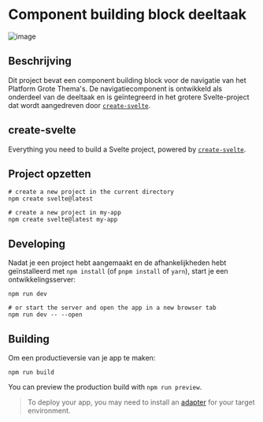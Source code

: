# Component building block deeltaak

![image](https://github.com/Demivdm/component-building-block-platform-grote-themas-deeltaak/assets/112861166/f914e14c-f5e6-44cf-90c1-aaf5031e56ee)

## Beschrijving

Dit project bevat een component building block voor de navigatie van het Platform Grote Thema's. De navigatiecomponent is ontwikkeld als onderdeel van de deeltaak en is geïntegreerd in het grotere Svelte-project dat wordt aangedreven door [`create-svelte`](https://github.com/sveltejs/kit/tree/master/packages/create-svelte).


## create-svelte

Everything you need to build a Svelte project, powered by [`create-svelte`](https://github.com/sveltejs/kit/tree/master/packages/create-svelte).

## Project opzetten


```
# create a new project in the current directory
npm create svelte@latest

# create a new project in my-app
npm create svelte@latest my-app
```

## Developing

Nadat je een project hebt aangemaakt en de afhankelijkheden hebt geïnstalleerd met `npm install` (of `pnpm install` of `yarn`), start je een ontwikkelingsserver:

```
npm run dev

# or start the server and open the app in a new browser tab
npm run dev -- --open
```

## Building

Om een productieversie van je app te maken:

```
npm run build
```

You can preview the production build with `npm run preview`.

> To deploy your app, you may need to install an [adapter](https://kit.svelte.dev/docs/adapters) for your target environment.

